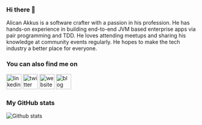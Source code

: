 ### Hi there 👋

Alican Akkus is a software crafter with a passion in his profession. He has hands-on experience in building end-to-end JVM based enterprise apps via pair programming and TDD. He loves attending meetups and sharing his knowledge at community events regularly. He hopes to make the tech industry a better place for everyone.

### You can also find me on
[<img src='https://cdn.jsdelivr.net/npm/simple-icons@3.0.1/icons/linkedin.svg' alt='linkedin' height='40'>](https://www.linkedin.com/in/aakkus/)  [<img src='https://cdn.jsdelivr.net/npm/simple-icons@3.0.1/icons/twitter.svg' alt='twitter' height='40'>](https://twitter.com/@Alican_akkus)  [<img src='https://cdn.jsdelivr.net/npm/simple-icons@3.0.1/icons/medium.svg' alt='website' height='40'>](https://medium.com/@caysever)  [<img src='https://cdn.jsdelivr.net/npm/simple-icons@3.0.1/icons/blogger.svg' alt='blog' height='40'>](https://alicanakkus.github.io)  

### My GitHub stats
![Github stats](https://github-readme-stats.vercel.app/api?username=alicanakkus&show_icons=true)
